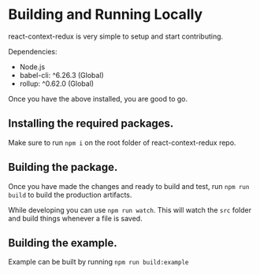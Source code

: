 # Building and Running Locally

react-context-redux is very simple to setup and start contributing.

Dependencies:

* Node.js
* babel-cli: ^6.26.3 (Global)
* rollup: ^0.62.0 (Global)

Once you have the above installed, you are good to go.

## Installing the required packages.

Make sure to run `npm i` on the root folder of react-context-redux repo.

## Building the package.

Once you have made the changes and ready to build and test, run `npm run build` to build the production artifacts.

While developing you can use `npm run watch`. This will watch the `src` folder and build things whenever a file is saved.

## Building the example.

Example can be built by running `npm run build:example`